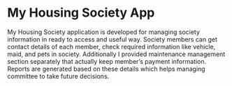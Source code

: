 # My Housing Society App

My Housing Society application is developed for managing society information in ready to access and useful way. Society members can get contact details of each member, check required information like vehicle, maid, and pets in society. Additionally I provided maintenance management section separately that actually keep member’s payment information. Reports are generated based on these details which helps managing committee to take future decisions.    

